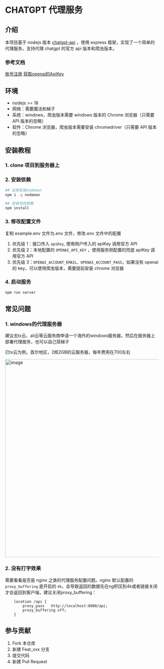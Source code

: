 # CHATGPT 代理服务

## 介绍

本项目基于 nodejs 版本 [chatgpt-api](https://github.com/transitive-bullshit/chatgpt-api) ，使用 express 框架，实现了一个简单的代理服务，支持代理 chatgpt 的官方 api 版本和爬虫版本。

### 参考文档

[账号注册](https://cloud.tencent.com/developer/article/2190154)
[获取openai的ApiKey](https://platform.openai.com/account/api-keys)

## 环境

- nodejs >= 18
- 网络：需要魔法和梯子
- 系统：windows，爬虫版本需要 windows 版本的 Chrome 浏览器（只需要 API 版本的忽略）
- 软件：Chrome 浏览器，爬虫版本需要安装 chromedriver（只需要 API 版本的忽略）

## 安装教程

### 1. clone 项目到服务器上

### 2. 安装依赖

```bash
## 全局安装nodeman
npm i -g nodeman

## 安装项目依赖
npm install
```

### 3. 修改配置文件

复制 example.env 文件为.env 文件，修改.env 文件中的配置

1. 优先级 1：接口传入 `apiKey`, 使用用户传入的 apiKey 调用官方 API
2. 优先级 2：本地配置的 `OPENAI_API_KEY` ，使用服务侧配置的兜底 apiKey 调用官方 API
3. 优先级 3：`OPENAI_ACCOUNT_EMAIL、OPENAI_ACCOUNT_PASS`，如果没有 openai 的 key，可以使用爬虫版本，需要提前安装 chrome 浏览器

### 4. 启动服务

```bash
npm run server
```

## 常见问题


### 1. windows的代理服务器

建议去tx云、ali云等云服务商申请一个海外的windows服务器，然后在服务器上部署代理服务，也可以自己搭梯子

已tx云为例，首尔地区，2核2GB的云服务器，每年费用在700左右

<img width="647" alt="image" src="https://user-images.githubusercontent.com/17798955/224979451-b108809a-2258-4d5e-bfe2-57d31c0ea555.png">


### 2. 没有打字效果

需要看看是否是 nginx 之类的代理服务配置问题。nginx 默认配置的 `proxy_buffering` 是开启的 `4k`，会导致返回的数据先在ng积压到4k或者链接关闭才会返回到客户端，建议关闭proxy_buffering：

```nginx
    location /api {
        proxy_pass   http://localhost:8000/api;
        proxy_buffering off;
    }
```

## 参与贡献

1. Fork 本仓库
2. 新建 Feat_xxx 分支
3. 提交代码
4. 新建 Pull Request
